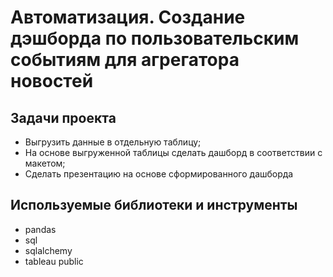 # Автоматизация. Создание дэшборда по пользовательским событиям для агрегатора новостей

## Задачи проекта
* Выгрузить данные в отдельную таблицу;
* На основе выгруженной таблицы сделать дашборд в соответствии с макетом;
* Сделать презентацию на основе сформированного дашборда

## Используемые библиотеки и инструменты
* pandas
* sql
* sqlalchemy
* tableau public
